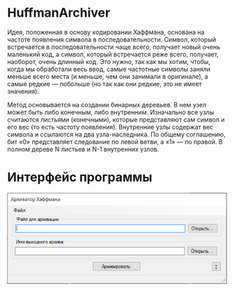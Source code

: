 # HuffmanArchiver
Идея, положенная в основу кодировании Хаффмана, основана на частоте появления символа в последовательности. Символ, который встречается в последовательности чаще всего, получает новый очень маленький код, а символ, который встречается реже всего, получает, наоборот, очень длинный код. Это нужно, так как мы хотим, чтобы, когда мы обработали весь ввод, самые частотные символы заняли меньше всего места (и меньше, чем они занимали в оригинале), а самые редкие — побольше (но так как они редкие, это не имеет значения).

Метод основывается на создании бинарных деревьев. В нем узел может быть либо конечным, либо внутренним. Изначально все узлы считаются листьями (конечными), которые представляют сам символ и его вес (то есть частоту появления). Внутренние узлы содержат вес символа и ссылаются на два узла-наследника. По общему соглашению, бит «0» представляет следование по левой ветви, а «1» — по правой. В полном дереве N листьев и N-1 внутренних узлов.

# Интерфейс программы
<p align="center"><img src="/screenshots/HuffmanArchiver.png"/></p>
